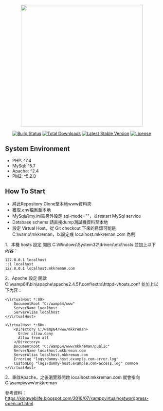 <p align="center"><a href="https://laravel.com" target="_blank"><img src="https://raw.githubusercontent.com/laravel/art/master/logo-lockup/5%20SVG/2%20CMYK/1%20Full%20Color/laravel-logolockup-cmyk-red.svg" width="400"></a></p>

<p align="center">
<a href="https://travis-ci.org/laravel/framework"><img src="https://travis-ci.org/laravel/framework.svg" alt="Build Status"></a>
<a href="https://packagist.org/packages/laravel/framework"><img src="https://img.shields.io/packagist/dt/laravel/framework" alt="Total Downloads"></a>
<a href="https://packagist.org/packages/laravel/framework"><img src="https://img.shields.io/packagist/v/laravel/framework" alt="Latest Stable Version"></a>
<a href="https://packagist.org/packages/laravel/framework"><img src="https://img.shields.io/packagist/l/laravel/framework" alt="License"></a>
</p>

## System Environment
- PHP: ^7.4
- MySql: ^5.7
- Apache: ^2.4
- PM2: ^5.2.0

## How To Start
- 將此Repository Clone至本地www資料夾
- 獲取.env檔案至本地
- MySql的my.ini需另外設定 sql-mode=""，並restart MySql service
- Database schema 請直接dump測試機資料至本地
- 設定 Virtual Host，從 Git checkout 下來的目錄可能是 C:\wamp\mkkreman，以設定成 localhost.mkkreman.com 為例

1．本機 hosts 設定 
開啟 C:\Windows\System32\drivers\etc\hosts
並加上以下內容：

    127.0.0.1 localhost
    ::1 localhost
    127.0.0.1 localhost.mkkreman.com

2．Apache 設定
開啟 C:\wamp64\bin\apache\apache2.4.51\conf\extra\httpd-vhosts.conf
並加上以下內容：

    <VirtualHost *:80>
        DocumentRoot "C:/wamp64/www"
        ServerName localhost
        ServerAlias localhost
    </VirtualHost>

    <VirtualHost *:80>
        <Directory C:/wamp64/www/mkkreman>
          Order allow,deny
          Allow from all
        </Directory>
        DocumentRoot "C:/wamp64/www/mkkreman/public"
        ServerName localhost.mkkreman.com
        ServerAlias localhost.mkkreman.com
        ErrorLog "logs/dummy-host.example.com-error.log"
        CustomLog "logs/dummy-host.example.com-access.log" common
    </VirtualHost>

3．重啟Apache，之後瀏覽器開啟 localhost.mkkreman.com 就會指向 C:\wamp\www\mkkreman

參考資料：
https://kingweblife.blogspot.com/2016/07/xamppvirtualhostwordpress-opencart.html
